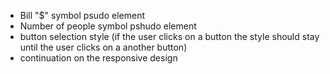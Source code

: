 - Bill "$" symbol psudo element
- Number of people symbol pshudo element
- button selection style (if the user clicks on a button the style should stay until the user clicks on a another button)
- continuation on the responsive design
